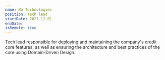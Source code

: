 ```yaml
---
name: Mo Technologies
position: Tech lead
startDate: 2021-12-01
endDate: 
isRemote: true
---
```


Tech lead responsible for deploying and maintaining the company's credit core features, as well as ensuring the architecture and best practices of the core using Domain-Driven Design.